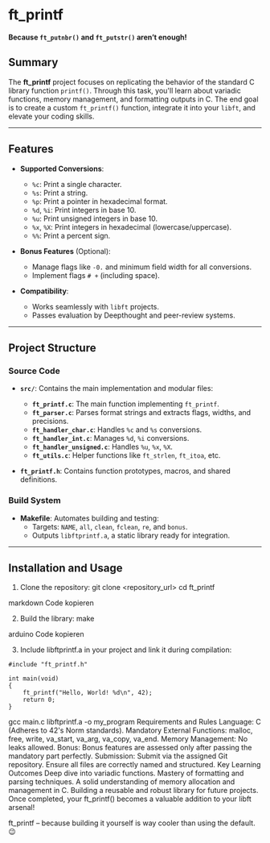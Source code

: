 # ft_printf

**Because `ft_putnbr()` and `ft_putstr()` aren’t enough!**

## Summary

The **ft_printf** project focuses on replicating the behavior of the standard C library function `printf()`. Through this task, you'll learn about variadic functions, memory management, and formatting outputs in C. The end goal is to create a custom `ft_printf()` function, integrate it into your `libft`, and elevate your coding skills.

---

## Features

- **Supported Conversions**:
  - `%c`: Print a single character.
  - `%s`: Print a string.
  - `%p`: Print a pointer in hexadecimal format.
  - `%d`, `%i`: Print integers in base 10.
  - `%u`: Print unsigned integers in base 10.
  - `%x`, `%X`: Print integers in hexadecimal (lowercase/uppercase).
  - `%%`: Print a percent sign.
  
- **Bonus Features** (Optional):
  - Manage flags like `-0.` and minimum field width for all conversions.
  - Implement flags `# +` (including space).

- **Compatibility**:
  - Works seamlessly with `libft` projects.
  - Passes evaluation by Deepthought and peer-review systems.

---

## Project Structure

### Source Code

- **`src/`**: Contains the main implementation and modular files:
  - **`ft_printf.c`**: The main function implementing `ft_printf`.
  - **`ft_parser.c`**: Parses format strings and extracts flags, widths, and precisions.
  - **`ft_handler_char.c`**: Handles `%c` and `%s` conversions.
  - **`ft_handler_int.c`**: Manages `%d`, `%i` conversions.
  - **`ft_handler_unsigned.c`**: Handles `%u`, `%x`, `%X`.
  - **`ft_utils.c`**: Helper functions like `ft_strlen`, `ft_itoa`, etc.

- **`ft_printf.h`**: Contains function prototypes, macros, and shared definitions.

### Build System

- **Makefile**: Automates building and testing:
  - Targets: `NAME`, `all`, `clean`, `fclean`, `re`, and `bonus`.
  - Outputs `libftprintf.a`, a static library ready for integration.

---

## Installation and Usage

1. Clone the repository:
git clone <repository_url> cd ft_printf

markdown
Code kopieren

2. Build the library:
make

arduino
Code kopieren

3. Include libftprintf.a in your project and link it during compilation:
```
#include "ft_printf.h"

int main(void)
{
    ft_printf("Hello, World! %d\n", 42);
    return 0;
}
```

gcc main.c libftprintf.a -o my_program
Requirements and Rules
Language: C (Adheres to 42's Norm standards).
Mandatory External Functions: malloc, free, write, va_start, va_arg, va_copy, va_end.
Memory Management: No leaks allowed.
Bonus: Bonus features are assessed only after passing the mandatory part perfectly.
Submission: Submit via the assigned Git repository. Ensure all files are correctly named and structured.
Key Learning Outcomes
Deep dive into variadic functions.
Mastery of formatting and parsing techniques.
A solid understanding of memory allocation and management in C.
Building a reusable and robust library for future projects.
Once completed, your ft_printf() becomes a valuable addition to your libft arsenal!

ft_printf – because building it yourself is way cooler than using the default. 😉





